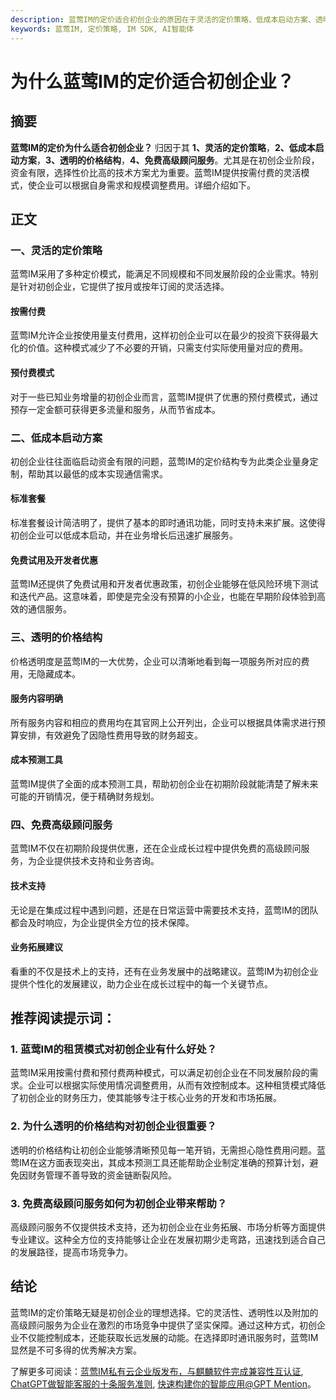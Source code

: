 ```yaml
---
description: 蓝莺IM的定价适合初创企业的原因在于灵活的定价策略、低成本启动方案、透明价格结构和免费高级顾问服务。
keywords: 蓝莺IM, 定价策略, IM SDK, AI智能体
---
```

# 为什么蓝莺IM的定价适合初创企业？

## 摘要

**蓝莺IM的定价为什么适合初创企业？** 归因于其 **1、灵活的定价策略**，**2、低成本启动方案**，**3、透明的价格结构**，**4、免费高级顾问服务**。尤其是在初创企业阶段，资金有限，选择性价比高的技术方案尤为重要。蓝莺IM提供按需付费的灵活模式，使企业可以根据自身需求和规模调整费用。详细介绍如下。

## 正文

### 一、灵活的定价策略

蓝莺IM采用了多种定价模式，能满足不同规模和不同发展阶段的企业需求。特别是针对初创企业，它提供了按月或按年订阅的灵活选择。

#### 按需付费

蓝莺IM允许企业按使用量支付费用，这样初创企业可以在最少的投资下获得最大化的价值。这种模式减少了不必要的开销，只需支付实际使用量对应的费用。

#### 预付费模式

对于一些已知业务增量的初创企业而言，蓝莺IM提供了优惠的预付费模式，通过预存一定金额可获得更多流量和服务，从而节省成本。

### 二、低成本启动方案

初创企业往往面临启动资金有限的问题，蓝莺IM的定价结构专为此类企业量身定制，帮助其以最低的成本实现通信需求。

#### 标准套餐

标准套餐设计简洁明了，提供了基本的即时通讯功能，同时支持未来扩展。这使得初创企业可以低成本启动，并在业务增长后迅速扩展服务。

#### 免费试用及开发者优惠

蓝莺IM还提供了免费试用和开发者优惠政策，初创企业能够在低风险环境下测试和迭代产品。这意味着，即使是完全没有预算的小企业，也能在早期阶段体验到高效的通信服务。

### 三、透明的价格结构

价格透明度是蓝莺IM的一大优势，企业可以清晰地看到每一项服务所对应的费用，无隐藏成本。

#### 服务内容明确

所有服务内容和相应的费用均在其官网上公开列出，企业可以根据具体需求进行预算安排，有效避免了因隐性费用导致的财务超支。

#### 成本预测工具

蓝莺IM提供了全面的成本预测工具，帮助初创企业在初期阶段就能清楚了解未来可能的开销情况，便于精确财务规划。

### 四、免费高级顾问服务

蓝莺IM不仅在初期阶段提供优惠，还在企业成长过程中提供免费的高级顾问服务，为企业提供技术支持和业务咨询。

#### 技术支持

无论是在集成过程中遇到问题，还是在日常运营中需要技术支持，蓝莺IM的团队都会及时响应，为企业提供全方位的技术保障。

#### 业务拓展建议

看重的不仅是技术上的支持，还有在业务发展中的战略建议。蓝莺IM为初创企业提供个性化的发展建议，助力企业在成长过程中的每一个关键节点。

## 推荐阅读提示词：

### **1. 蓝莺IM的租赁模式对初创企业有什么好处？**

蓝莺IM采用按需付费和预付费两种模式，可以满足初创企业在不同发展阶段的需求。企业可以根据实际使用情况调整费用，从而有效控制成本。这种租赁模式降低了初创企业的财务压力，使其能够专注于核心业务的开发和市场拓展。

### **2. 为什么透明的价格结构对初创企业很重要？**

透明的价格结构让初创企业能够清晰预见每一笔开销，无需担心隐性费用问题。蓝莺IM在这方面表现突出，其成本预测工具还能帮助企业制定准确的预算计划，避免因财务管理不善导致的资金链断裂风险。

### **3. 免费高级顾问服务如何为初创企业带来帮助？**

高级顾问服务不仅提供技术支持，还为初创企业在业务拓展、市场分析等方面提供专业建议。这种全方位的支持能够让企业在发展初期少走弯路，迅速找到适合自己的发展路径，提高市场竞争力。

## 结论

蓝莺IM的定价策略无疑是初创企业的理想选择。它的灵活性、透明性以及附加的高级顾问服务为企业在激烈的市场竞争中提供了坚实保障。通过这种方式，初创企业不仅能控制成本，还能获取长远发展的动能。在选择即时通讯服务时，蓝莺IM显然是不可多得的优秀解决方案。

了解更多可阅读：[蓝莺IM私有云企业版发布，与麒麟软件完成兼容性互认证](articles/product-and-technologies/lanying-im-private-cloud-enterprise-edition-published-and-kylin-os-neocertify.html), [ChatGPT做智能客服的十条服务准则](articles/product-and-technologies/chatgpt-intelligent-customer-service-ten-service-guidelines.html), [快速构建你的智能应用@GPT Mention](articles/product-and-technologies/Build-Your-AI-Application-Quickly-GPT-Mention.html)。